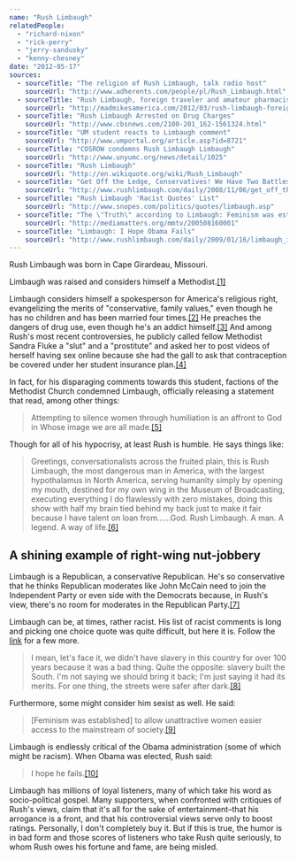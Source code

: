 ```yaml
---
name: "Rush Limbaugh"
relatedPeople:
  - "richard-nixon"
  - "rick-perry"
  - "jerry-sandusky"
  - "kenny-chesney"
date: "2012-05-17"
sources:
  - sourceTitle: "The religion of Rush Limbaugh, talk radio host"
    sourceUrl: "http://www.adherents.com/people/pl/Rush_Limbaugh.html"
  - sourceTitle: "Rush Limbaugh, foreign traveler and amateur pharmacist"
    sourceUrl: "http://madmikesamerica.com/2012/03/rush-limbaugh-foreign-traveler-and-amateur-pharmacist/"
  - sourceTitle: "Rush Limbaugh Arrested on Drug Charges"
    sourceUrl: "http://www.cbsnews.com/2100-201_162-1561324.html"
  - sourceTitle: "UM student reacts to Limbaugh comment"
    sourceUrl: "http://www.umportal.org/article.asp?id=8721"
  - sourceTitle: "COSROW condemns Rush Limbaugh Limbaugh"
    sourceUrl: "http://www.unyumc.org/news/detail/1025"
  - sourceTitle: "Rush Limbaugh"
    sourceUrl: "http://en.wikiquote.org/wiki/Rush_Limbaugh"
  - sourceTitle: "Get Off the Ledge, Conservatives! We Have Two Battles on Our Hands"
    sourceUrl: "http://www.rushlimbaugh.com/daily/2008/11/06/get_off_the_ledge_conservatives_we_have_two_battles_on_our_hands"
  - sourceTitle: "Rush Limbaugh 'Racist Quotes' List"
    sourceUrl: "http://www.snopes.com/politics/quotes/limbaugh.asp"
  - sourceTitle: "The \"Truth\" according to Limbaugh: Feminism was established \"to allow unattractive women easier access to the mainstream of society.\""
    sourceUrl: "http://mediamatters.org/mmtv/200508160001"
  - sourceTitle: "Limbaugh: I Hope Obama Fails"
    sourceUrl: "http://www.rushlimbaugh.com/daily/2009/01/16/limbaugh_i_hope_obama_fails"
---
```


Rush Limbaugh was born in Cape Girardeau, Missouri.

Limbaugh was raised and considers himself a Methodist.<a class="source-citation" href="#http://www.adherents.com/people/pl/Rush_Limbaugh.html" title="The religion of Rush Limbaugh, talk radio host">[1]</a>

Limbaugh considers himself a spokesperson for America's religious right, evangelizing the merits of "conservative, family values," even though he has no children and has been married four times.<a class="source-citation" href="#http://madmikesamerica.com/2012/03/rush-limbaugh-foreign-traveler-and-amateur-pharmacist/" title="Rush Limbaugh, foreign traveler and amateur pharmacist">[2]</a> He preaches the dangers of drug use, even though he's an addict himself.<a class="source-citation" href="#http://www.cbsnews.com/2100-201_162-1561324.html" title="Rush Limbaugh Arrested on Drug Charges">[3]</a> And among Rush's most recent controversies, he publicly called fellow Methodist Sandra Fluke a "slut" and a "prostitute" and asked her to post videos of herself having sex online because she had the gall to ask that contraception be covered under her student insurance plan.<a class="source-citation" href="#http://www.umportal.org/article.asp?id=8721" title="UM student reacts to Limbaugh comment">[4]</a>

In fact, for his disparaging comments towards this student, factions of the Methodist Church condemned Limbaugh, officially releasing a statement that read, among other things:

>Attempting to silence women through humiliation is an affront to God in Whose image we are all made.<a class="source-citation" href="#http://www.unyumc.org/news/detail/1025" title="COSROW condemns Rush Limbaugh Limbaugh">[5]</a>

Though for all of his hypocrisy, at least Rush is humble. He says things like:

>Greetings, conversationalists across the fruited plain, this is Rush Limbaugh, the most dangerous man in America, with the largest hypothalamus in North America, serving humanity simply by opening my mouth, destined for my own wing in the Museum of Broadcasting, executing everything I do flawlessly with zero mistakes, doing this show with half my brain tied behind my back just to make it fair because I have talent on loan from……God. Rush Limbaugh. A man. A legend. A way of life.<a class="source-citation" href="#http://en.wikiquote.org/wiki/Rush_Limbaugh" title="Rush Limbaugh">[6]</a>

## 

## A shining example of right-wing nut-jobbery

Limbaugh is a Republican, a conservative Republican. He's so conservative that he thinks Republican moderates like John McCain need to join the Independent Party or even side with the Democrats because, in Rush's view, there's no room for moderates in the Republican Party.<a class="source-citation" href="#http://www.rushlimbaugh.com/daily/2008/11/06/get_off_the_ledge_conservatives_we_have_two_battles_on_our_hands" title="Get Off the Ledge, Conservatives! We Have Two Battles on Our Hands">[7]</a>

Limbaugh can be, at times, rather racist. His list of racist comments is long and picking one choice quote was quite difficult, but here it is. Follow the [link](http://www.snopes.com/politics/quotes/limbaugh.asp) for a few more.

>I mean, let's face it, we didn't have slavery in this country for over 100 years because it was a bad thing. Quite the opposite: slavery built the South. I'm not saying we should bring it back; I'm just saying it had its merits. For one thing, the streets were safer after dark.<a class="source-citation" href="#http://www.snopes.com/politics/quotes/limbaugh.asp" title="Rush Limbaugh &apos;Racist Quotes&apos; List">[8]</a>

Furthermore, some might consider him sexist as well. He said:

>[Feminism was established] to allow unattractive women easier access to the mainstream of society.<a class="source-citation" href="#http://mediamatters.org/mmtv/200508160001" title="The &quot;Truth&quot; according to Limbaugh: Feminism was established &quot;to allow unattractive women easier access to the mainstream of society.&quot;">[9]</a>

Limbaugh is endlessly critical of the Obama administration (some of which might be racism). When Obama was elected, Rush said:

>I hope he fails.<a class="source-citation" href="#http://www.rushlimbaugh.com/daily/2009/01/16/limbaugh_i_hope_obama_fails" title="Limbaugh: I Hope Obama Fails">[10]</a>

Limbaugh has millions of loyal listeners, many of which take his word as socio-political gospel. Many supporters, when confronted with critiques of Rush's views, claim that it's all for the sake of entertainment–that his arrogance is a front, and that his controversial views serve only to boost ratings. Personally, I don't completely buy it. But if this is true, the humor is in bad form and those scores of listeners who take Rush quite seriously, to whom Rush owes his fortune and fame, are being misled.